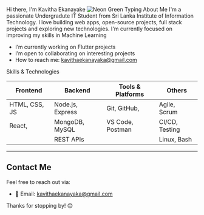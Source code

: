 Hi there, I'm Kavitha Ekanayake
![Neon Green Typing](https://readme-typing-svg.demolab.com?font=Fira+Code&pause=1000&color=00FFFF&width=600&lines=From+Idea+to+Deployment+%7C+I+Ship+Code+That+Works
)
About Me
I'm a passionate Undergradute IT Student from Sri Lanka Institute of Information Technology. I love building web apps, open-source projects, full stack projects and exploring new technologies. I'm currently focused on improving my skills in Machine Learning

-  I’m currently working on Flutter projects
-  I’m open to collaborating on interesting projects
- How to reach me: kavithaekanayaka@gmail.com 

 Skills & Technologies

| Frontend         | Backend          | Tools & Platforms       | Others           |
|------------------|------------------|------------------------|------------------|
| HTML, CSS, JS    | Node.js, Express | Git, GitHub,           | Agile, Scrum     |
| React,           | MongoDB, MySQL   | VS Code, Postman       | CI/CD, Testing   |
|                  | REST APIs        |                        | Linux, Bash      |

---


## Contact Me

Feel free to reach out via:

- 📧 Email: kavithaekanayaka@gmail.com



Thanks for stopping by! 😊


